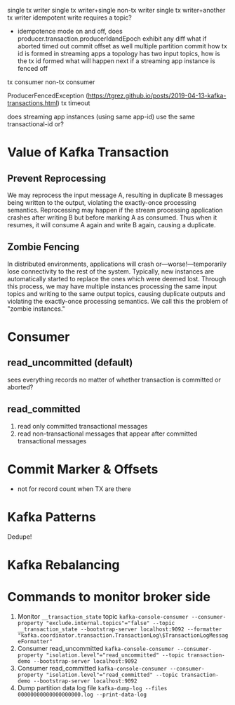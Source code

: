 single tx writer
single tx writer+single non-tx writer
single tx writer+another tx writer
idempotent write requires a topic?
 - idempotence mode on and off, does producer.transaction.producerIdandEpoch exhibit any diff
what if aborted
timed out 
commit offset as well
multiple partition commit
how tx id is formed in streaming apps
a topology has two input topics, how is the tx id formed
what will happen next if a streaming app instance is fenced off

tx consumer
non-tx consumer

ProducerFencedException (https://tgrez.github.io/posts/2019-04-13-kafka-transactions.html)
tx timeout

does streaming app instances (using same app-id) use the same transactional-id or?

# Value of Kafka Transaction
## Prevent Reprocessing
We may reprocess the input message A, resulting in duplicate B messages being written to the output, violating the exactly-once processing semantics. Reprocessing may happen if the stream processing application crashes after writing B but before marking A as consumed. Thus when it resumes, it will consume A again and write B again, causing a duplicate.

## Zombie Fencing
In distributed environments, applications will crash or—worse!—temporarily lose connectivity to the rest of the system. Typically, new instances are automatically started to replace the ones which were deemed lost. Through this process, we may have multiple instances processing the same input topics and writing to the same output topics, causing duplicate outputs and violating the exactly-once processing semantics. We call this the problem of "zombie instances."

# Consumer
## read_uncommitted (default)
sees everything records no matter of whether transaction is committed or aborted?

## read_committed
1. read only committed transactional messages
2. read non-transactional messages that appear after committed transactional messages 

# Commit Marker & Offsets
- not for record count when TX are there

# Kafka Patterns 
Dedupe!

# Kafka Rebalancing

# Commands to monitor broker side 
1. Monitor `__transaction_state` topic
`kafka-console-consumer --consumer-property "exclude.internal.topics"="false" --topic __transaction_state --bootstrap-server localhost:9092 --formatter "kafka.coordinator.transaction.TransactionLog\$TransactionLogMessageFormatter"`
2. Consumer read_uncommitted
`kafka-console-consumer --consumer-property "isolation.level"="read_uncommitted" --topic transaction-demo --bootstrap-server localhost:9092`
3. Consumer read_committed 
`kafka-console-consumer --consumer-property "isolation.level"="read_committed" --topic transaction-demo --bootstrap-server localhost:9092`
4. Dump partition data log file 
`kafka-dump-log --files 00000000000000000000.log --print-data-log`
